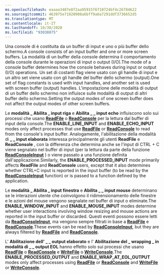 ```yaml
---
ms.openlocfilehash: eaaaa3487e8f2aa95915f6f10724bf4c26784622
ms.sourcegitcommit: 463975e71920908a6bff9a6a7291ddf3736652d5
ms.translationtype: MT
ms.contentlocale: it-IT
ms.lasthandoff: 10/30/2020
ms.locfileid: "93038875"
---
```

<span data-ttu-id="9bab4-101">Una console di è costituita da un buffer di input e uno o più buffer dello schermo.</span><span class="sxs-lookup"><span data-stu-id="9bab4-101">A console consists of an input buffer and one or more screen buffers.</span></span> <span data-ttu-id="9bab4-102">La modalità di un buffer della console determina il comportamento della console durante le operazioni di input o output (I/O).</span><span class="sxs-lookup"><span data-stu-id="9bab4-102">The mode of a console buffer determines how the console behaves during input or output (I/O) operations.</span></span> <span data-ttu-id="9bab4-103">Un set di costanti flag viene usato con gli handle di input e un altro set viene usato con gli handle del buffer dello schermo (output).</span><span class="sxs-lookup"><span data-stu-id="9bab4-103">One set of flag constants is used with input handles, and another set is used with screen buffer (output) handles.</span></span> <span data-ttu-id="9bab4-104">L'impostazione delle modalità di output di un buffer dello schermo non influisce sulle modalità di output di altri buffer dello schermo.</span><span class="sxs-lookup"><span data-stu-id="9bab4-104">Setting the output modes of one screen buffer does not affect the output modes of other screen buffers.</span></span>

<span data-ttu-id="9bab4-105">Le **modalità \_ Abilita \_ input riga** e **Abilita \_ \_ input echo** influiscono solo sui processi che usano [**ReadFile**](https://msdn.microsoft.com/library/windows/desktop/aa365467) o [**ReadConsole**](../readconsole.md) per la lettura dal buffer di input della console.</span><span class="sxs-lookup"><span data-stu-id="9bab4-105">The **ENABLE\_LINE\_INPUT** and **ENABLE\_ECHO\_INPUT** modes only affect processes that use [**ReadFile**](https://msdn.microsoft.com/library/windows/desktop/aa365467) or [**ReadConsole**](../readconsole.md) to read from the console's input buffer.</span></span> <span data-ttu-id="9bab4-106">Analogamente, l'abilitazione della modalità di **\_ \_ input elaborata** interessa principalmente gli utenti **ReadFile** e **ReadConsole** , con la differenza che determina anche se l'input di CTRL + C viene segnalato nel buffer di input (per la lettura da parte della funzione [**ReadConsoleInput**](../readconsoleinput.md) ) o viene passato a una funzione definita dall'applicazione.</span><span class="sxs-lookup"><span data-stu-id="9bab4-106">Similarly, the **ENABLE\_PROCESSED\_INPUT** mode primarily affects **ReadFile** and **ReadConsole** users, except that it also determines whether CTRL+C input is reported in the input buffer (to be read by the [**ReadConsoleInput**](../readconsoleinput.md) function) or is passed to a function defined by the application.</span></span>

<span data-ttu-id="9bab4-107">Le **modalità \_ Abilita \_ input finestra** e **Abilita \_ \_ input mouse** determinano se le interazioni utente che coinvolgono il ridimensionamento delle finestre e le azioni del mouse vengono segnalate nel buffer di input o eliminate.</span><span class="sxs-lookup"><span data-stu-id="9bab4-107">The **ENABLE\_WINDOW\_INPUT** and **ENABLE\_MOUSE\_INPUT** modes determine whether user interactions involving window resizing and mouse actions are reported in the input buffer or discarded.</span></span> <span data-ttu-id="9bab4-108">Questi eventi possono essere letti da [**ReadConsoleInput**](../readconsoleinput.md), ma vengono sempre filtrati in base a [**ReadFile**](https://msdn.microsoft.com/library/windows/desktop/aa365467) e [**ReadConsole**](../readconsole.md).</span><span class="sxs-lookup"><span data-stu-id="9bab4-108">These events can be read by [**ReadConsoleInput**](../readconsoleinput.md), but they are always filtered by [**ReadFile**](https://msdn.microsoft.com/library/windows/desktop/aa365467) and [**ReadConsole**](../readconsole.md).</span></span>

<span data-ttu-id="9bab4-109">L' **Abilitazione dell' \_ \_ output elaborato** e l' **Abilitazione del \_ wrapping \_ in modalità di \_ \_ output EOL** hanno effetto solo sui processi che usano [**ReadFile**](https://msdn.microsoft.com/library/windows/desktop/aa365467) o [**ReadConsole**](../readconsole.md) e [**WriteFile**](https://msdn.microsoft.com/library/windows/desktop/aa365747) o [**WriteConsole**](../writeconsole.md).</span><span class="sxs-lookup"><span data-stu-id="9bab4-109">The **ENABLE\_PROCESSED\_OUTPUT** and **ENABLE\_WRAP\_AT\_EOL\_OUTPUT** modes only affect processes using [**ReadFile**](https://msdn.microsoft.com/library/windows/desktop/aa365467) or [**ReadConsole**](../readconsole.md) and [**WriteFile**](https://msdn.microsoft.com/library/windows/desktop/aa365747) or [**WriteConsole**](../writeconsole.md).</span></span>
